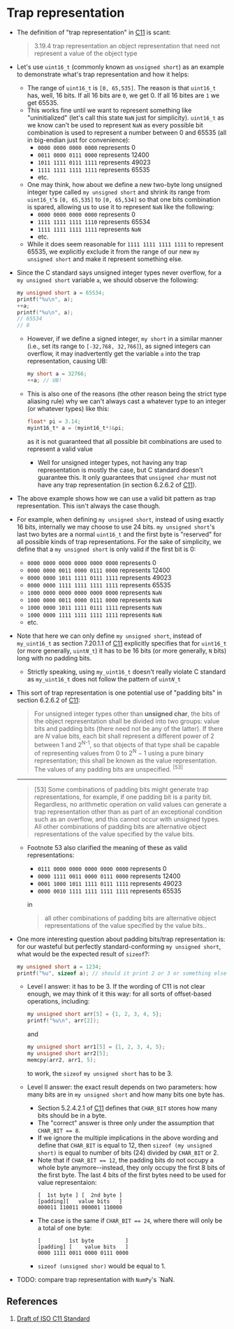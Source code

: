 # Trap representation

* The definition of "trap representation" in [C11][1] is scant:
    > 3.19.4 trap representation
    > an object representation that need not represent a value of the object type

* Let's use `uint16_t` (commonly known as `unsigned short`) as an example to
demonstrate what's trap representation and how it helps:
    * The range of `uint16_t` is `[0, 65,535]`. The reason is that `uint16_t`
    has, well, 16 bits. If all 16 bits are `0`, we get 0. If all 16 bites are
    `1` we get 65535.
    * This works fine until we want to represent something like
    "uninitialized" (let's call this state `NaN` just for simplicity).
    `uint16_t` as we know can't be used to represent `NaN` as every
    possible bit combination is used to represent a number between 0 and 65535
    (all in big-endian just for convenience):
        * `0000 0000 0000 0000` represents 0
        * `0011 0000 0111 0000` represents 12400
        * `1011 1111 0111 1111` represents 49023
        * `1111 1111 1111 1111` represents 65535
        * etc.
    * One may think, how about we define a new two-byte long unsigned integer
    type called `my unsigned short` and shrink its range from `uint16_t`'s
    `[0, 65,535]` to `[0, 65,534]` so that one bits combination is spared,
    allowing us to use it to represent `NaN` like the following:
        * `0000 0000 0000 0000` represents 0
        * `1111 1111 1111 1110` represents 65534
        * `1111 1111 1111 1111` represents `NaN`
        * etc.
    * While it does seem reasonable for `1111 1111 1111 1111` to represent
    65535, we explicitly exclude it from the range of our new
    `my unsigned short` and make it represent something else.


* Since the C standard says unsigned integer types never overflow, for a
`my unsigned short` variable `a`, we should observe the following:

    ```C
    my unsigned short a = 65534;
    printf("%u\n", a);
    ++a;
    printf("%u\n", a);
    // 65534
    // 0
    ```
    * However, if we define a signed integer, `my short` in a
    similar manner (i.e., set its range to `[-32,768, 32,766]`), as signed
    integers can overflow, it may inadvertently get the variable `a` into
    the trap representation, causing UB:
        ```C
        my short a = 32766;
        ++a; // UB!
        ```

    * This is also one of the reasons (the other reason being the strict
    type aliasing rule) why we can't always cast a whatever type to an integer
    (or whatever types) like this:
        ```C
        float* pi = 3.14;
        myint16_t* a = (myint16_t*)&pi;
        ```
        as it is not guaranteed that all possible bit combinations are used
        to represent a valid value

        * Well for unsigned integer types, not having any trap representation
        is mostly the case, but C standard doesn't guarantee this. It only
        guarantees that `unsigned char` must not have any trap representation
        (in section 6.2.6.2 of [C11][1]).

* The above example shows how we can use a valid bit pattern as trap
representation. This isn't always the case though.

* For example, when defining `my unsigned short`, instead of using
exactly 16 bits, internally we may choose to use 24 bits. `my unsigned short`'s
last two bytes are a normal `uint16_t` and the first byte is "reserved" for
all possible kinds of trap representations. For the sake of simplicity,
we define that a `my unsigned short` is only valid if the first bit is 0:

    * `0000 0000 0000 0000 0000 0000` represents 0
    * `0000 0000 0011 0000 0111 0000` represents 12400
    * `0000 0000 1011 1111 0111 1111` represents 49023
    * `0000 0000 1111 1111 1111 1111` represents 65535 
    * `1000 0000 0000 0000 0000 0000` represents `NaN`
    * `1000 0000 0011 0000 0111 0000` represents `NaN`
    * `1000 0000 1011 1111 0111 1111` represents `NaN`
    * `1000 0000 1111 1111 1111 1111` represents `NaN`
    * etc.

* Note that here we can only define `my unsigned short`, instead of
`my_uint16_t` as section 7.20.1.1 of [C11][1] explicitly specifies
that for `uint16_t` (or more generally, `uint`*`N`*`_t`) it has to be 16
bits (or more generally, `N` bits) long with no padding bits.
    * Strictly speaking, using `my_uint16_t` doesn't really violate C
    standard as `my_uint16_t` does not follow the pattern of `uint`*`N`*`_t`

* This sort of trap representation is one potential use of "padding bits" in
section 6.2.6.2 of [C11][1]:
    > For unsigned integer types other than **unsigned char**, the bits
    > of the object representation shall be divided into two groups:
    > value bits and padding bits (there need not be any of the latter).
    > If there are *N* value bits, each bit shall represent a different
    > power of 2 between 1 and 2<sup>N-1</sup>, so that objects of that
    > type shall be capable of  representing values from 0 to
    > 2<sup>N</sup> − 1 using a pure binary representation; this shall be
    > known as the value representation. The values of any padding bits
    > are unspecified. <sup>[53]</sup>
    
    ---

    > [53] Some combinations of padding bits might generate trap
    > representations, for example, if one padding bit is a parity bit.
    > Regardless, no arithmetic operation on valid values can generate
    > a trap representation other than as part of an exceptional
    > condition such as an overflow, and this cannot occur
    > with unsigned types. All other combinations of padding bits are
    > alternative object representations of the value specified by the
    > value bits.

    * Footnote 53 also clarified the meaning of these as valid representations:
        * `0111 0000 0000 0000 0000 0000` represents 0
        * `0000 1111 0011 0000 0111 0000` represents 12400
        * `0001 1000 1011 1111 0111 1111` represents 49023
        * `0000 0010 1111 1111 1111 1111` represents 65535 
        
        in
        > all other combinations of padding bits are alternative object
        > representations of the value specified by the value bits..

* One more interesting question about padding bits/trap representation is:
for our wasteful but perfectly standard-conforming `my unsigned short`, what
would be the expected result of `sizeof`?:
    ```C
    my unsigned short a = 1234;
    printf("%u", sizeof a); // should it print 2 or 3 or something else?
    ```
    * Level I answer: it has to be 3. If the wording of C11 is not clear enough,
    we may think of it this way: for all sorts of offset-based operations,
    including:
    
        ```C
        my unsigned short arr[5] = {1, 2, 3, 4, 5};
        printf("%u\n", arr[2]);
        ```
        and
        ```C
        my unsigned short arr1[5] = {1, 2, 3, 4, 5};
        my unsigned short arr2[5];
        memcpy(arr2, arr1, 5);
        ```
        to work, the `sizeof` `my unsigned short` has to be 3.
    * Level II answer: the exact result depends on two parameters: how many
    bits are in `my unsigned short` and how many bits one byte has.
        * Section 5.2.4.2.1 of [C11][1] defines that `CHAR_BIT` stores how
        many bits should be in a byte.
        * The "correct" answer is three only under the assumption that
        `CHAR_BIT == 8`.
        * If we ignore the multiple implications in the above wording and
        define that `CHAR_BIT` is equal to 12, then
        `sizeof (my unsigned short)` is equal to number of bits (24) divided
        by `CHAR_BIT` or 2.
        * Note that if `CHAR_BIT == 12`, the padding bits do not occupy a
        whole byte anymore--instead, they only occupy the first 8 bits of
        the first byte. The last 4 bits of the first bytes need to be used for
        value representaion:
            ```
            [  1st byte ] [  2nd byte ]
            [padding][   value bits   ]
            000011 110011 000001 110000
            ```
        * The case is the same if `CHAR_BIT == 24`, where there will only be
        a total of one byte:
            ```
            [         1st byte          ]
            [padding] [    value bits   ]
            0000 1111 0011 0000 0111 0000
            ```
        * `sizeof (unsigned shor)` would be equal to 1.



* TODO: compare trap representation with `NumPy`'s `NaN.
    
## References

1. [Draft of ISO C11 Standard][1]

[1]: https://www.open-std.org/jtc1/sc22/wg14/www/docs/n1570.pdf "Draft of ISO C11 Standard"
